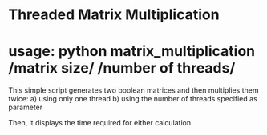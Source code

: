 # Threaded Matrix Multiplication

# usage: python matrix_multiplication /matrix size/ /number of threads/

This simple script generates two boolean matrices and then multiplies them twice:
  a) using only one thread
  b) using the number of threads specified as parameter
 
Then, it displays the time required for either calculation.
